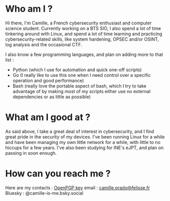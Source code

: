 # Who am I ?
Hi there, I'm Camille, a French cybersecurity enthusiast and computer science student. 
Currently working on a BTS SIO, I also spend a lot of time tinkering around with Linux, and spend a lot of time learning and practicing cybersecurity-related skills, like system hardening, OPSEC and/or OSINT, log analysis and the occasional CTF.

I also know a few programming languages, and plan on adding more to that list :
- Python    (which I use for automation and quick one-off scripts)
- Go        (I really like to use this one when I need control over a specific operation and good performance)
- Bash      (really love the portable aspect of bash, which I try to take advantage of by making most of my scripts either use no external dependencies or as little as possible)

# What am I good at ?
As said above, I take a great deal of interest in cybersecurity, and I find great pride in the security of my devices. I've been running Linux for a while and have been managing my own little network for a while, with little to no hiccups for a few years. I've also been studying for INE's eJPT, and plan on passing in soon enough.

# How can you reach me ?
Here are my contacts :
[OpenPGP key](https://keys.openpgp.org/vks/v1/by-fingerprint/F8CDDB141B015DE27BF913092A1F095D6B27A601)
email         : camille.prado@felisse.fr
Bluesky       : @camille-is-me.bsky.social
<!---
TheDarkWolfer/TheDarkWolfer is a ✨ special ✨ repository because its `README.md` (this file) appears on your GitHub profile.
You can click the Preview link to take a look at your changes.
--->
